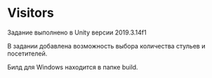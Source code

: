 # Visitors

Задание выполнено в Unity версии 2019.3.14f1

В задании добавлена возможность выбора количества стульев и посетителей.

Билд для Windows находится в папке build.
